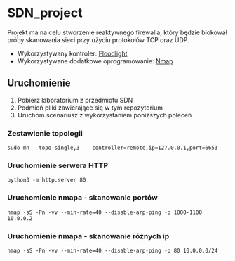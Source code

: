 # SDN_project

Projekt ma na celu stworzenie reaktywnego firewalla, który będzie blokował próby skanowania sieci przy użyciu protokołów TCP oraz UDP.

* Wykorzystywany kontroler: [Floodlight](https://floodlight.atlassian.net/wiki/spaces/floodlightcontroller/overview)
* Wykorzystywane dodatkowe oprogramowanie: [Nmap](https://nmap.org/)


## Uruchomienie

1) Pobierz laboratorium z przedmiotu SDN
2) Podmień pliki zawierające się w tym repozytorium
3) Uruchom scenariusz z wykorzystaniem poniższych poleceń


### Zestawienie topologii
```
sudo mn --topo single,3  --controller=remote,ip=127.0.0.1,port=6653
```

### Uruchomienie serwera HTTP
```shell
python3 -m http.server 80
```

### Uruchomienie nmapa - skanowanie portów
```
nmap -sS -Pn -vv --min-rate=40 --disable-arp-ping -p 1000-1100 10.0.0.2
```

### Uruchomienie nmapa - skanowanie różnych ip
```
nmap -sS -Pn -vv --min-rate=40 --disable-arp-ping -p 80 10.0.0.0/24
```